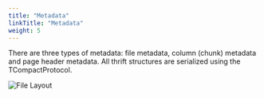 ```yaml
---
title: "Metadata"
linkTitle: "Metadata"
weight: 5
---
```

There are three types of metadata: file metadata, column (chunk) metadata and page header metadata. All thrift structures are serialized using the TCompactProtocol.

![File Layout](/images/FileFormat.gif)
